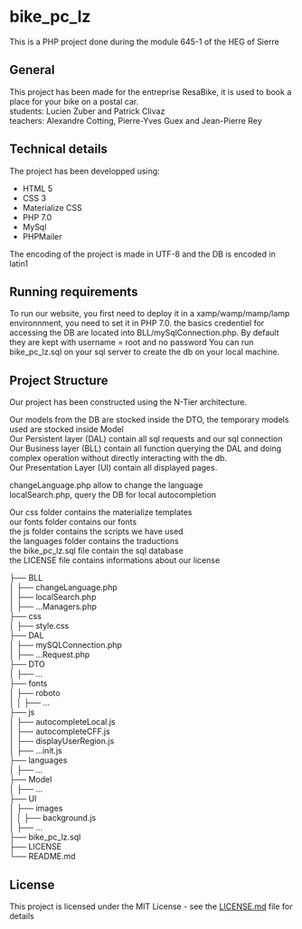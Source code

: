 # bike_pc_lz
This is a PHP project done during the module 645-1 of the HEG of Sierre
## General
This project has been made for the entreprise ResaBike, it is used to book a place
for your bike on a postal car.
<br>
students: Lucien Zuber and Patrick Clivaz
<br>
teachers: Alexandre Cotting, Pierre-Yves Guex and Jean-Pierre Rey

## Technical details
The project has been developped using:
- HTML 5
- CSS 3
- Materialize CSS
- PHP 7.0
- MySql
- PHPMailer

The encoding of the project is made in UTF-8 and the DB is encoded in latin1

## Running requirements
To run our website, you first need to deploy it in a xamp/wamp/mamp/lamp environnment, you need to set it in PHP 7.0.
the basics credentiel for accessing the DB are located into
BLL/mySqlConnection.php. By default they are kept with username = root and no password
You can run bike_pc_lz.sql on your sql server to create the db on your local machine.

## Project Structure
Our project has been constructed using the N-Tier architecture.

Our models from the DB are stocked inside the DTO, the temporary models used are stocked inside Model\
Our Persistent layer (DAL) contain all sql requests and our sql connection\
Our Business layer (BLL) contain all function querying the DAL and doing complex operation without directly interacting with the db.\
Our Presentation Layer (UI) contain all displayed pages.

changeLanguage.php allow to change the language\
localSearch.php, query the DB for local autocompletion

Our css folder contains the materialize templates\
our fonts folder contains our fonts\
the js folder contains the scripts we have used\
the languages folder contains the traductions\
the bike_pc_lz.sql file contain the sql database\
the LICENSE file contains informations about our license

├── BLL\
│   ├── changeLanguage.php\
│   ├── localSearch.php\
│   ├── ...Managers.php\
├── css\
│   ├── style.css\
├── DAL\
│   ├── mySQLConnection.php\
│   ├── ...Request.php\
├── DTO\
│   ├── ...\
├── fonts\
│   ├── roboto\
│   │   ├── ...\
├── js\
│   ├── autocompleteLocal.js\
│   ├── autocompleteCFF.js\
│   ├── displayUserRegion.js\
│   ├── ...init.js\
├── languages\
│   ├── ...\
├── Model\
│   ├── ...\
├── UI\
│   ├── images\
│   │   ├── background.js\
│   ├── ...\
├── bike_pc_lz.sql\
├── LICENSE\
└── README.md

## License

This project is licensed under the MIT License - see the [LICENSE.md](LICENSE.md) file for details
